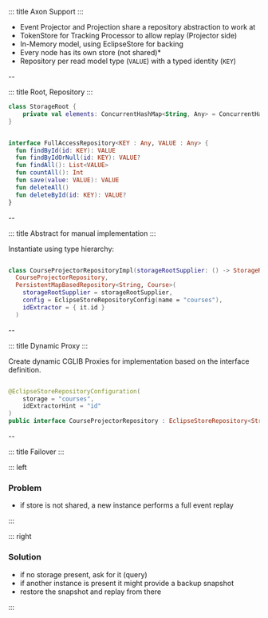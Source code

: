 <!-- slide template="[[tpl-col-1-center]]" -->

::: title
Axon Support
:::

- Event Projector and Projection share a repository abstraction to work at
- TokenStore for Tracking Processor to allow replay (Projector side)
- In-Memory model, using EclipseStore for backing 
- Every node has its own store (not shared)* 
- Repository per read model type (`VALUE`) with a typed identity (`KEY`)

--

<!-- slide template="[[tpl-col-1-center]]" -->

::: title
Root, Repository
:::

```kotlin
class StorageRoot {
	private val elements: ConcurrentHashMap<String, Any> = ConcurrentHashMap()
}
```


```kotlin

interface FullAccessRepository<KEY : Any, VALUE : Any> {  
  fun findById(id: KEY): VALUE  
  fun findByIdOrNull(id: KEY): VALUE?  
  fun findAll(): List<VALUE>  
  fun countAll(): Int  
  fun save(value: VALUE): VALUE  
  fun deleteAll()  
  fun deleteById(id: KEY): VALUE?
}
```


--

<!-- slide template="[[tpl-col-1-center]]" -->

::: title
Abstract for manual implementation
:::

Instantiate using type hierarchy:

```kotlin 

class CourseProjectorRepositoryImpl(storageRootSupplier: () -> StorageRoot) :  
  CourseProjectorRepository, 
  PersistentMapBasedRepository<String, Course>(  
    storageRootSupplier = storageRootSupplier,  
    config = EclipseStoreRepositoryConfig(name = "courses"),  
    idExtractor = { it.id }  
  )

```

--

<!-- slide template="[[tpl-col-1-center]]" -->

::: title
Dynamic Proxy
:::

Create dynamic CGLIB Proxies for implementation based on the interface definition.

```kotlin 

@EclipseStoreRepositoryConfiguration(
	storage = "courses",
	idExtractorHint = "id"
)
public interface CourseProjectorRepository : EclipseStoreRepository<String, Course>
```

--

<!-- slide template="[[tpl-col-1-1]]" -->

::: title
Failover
:::

::: left

### Problem

- if store is not shared, a new instance performs a full event replay

:::

::: right

### Solution

- if no storage present, ask for it (query)
- if another instance is present it might provide a backup snapshot
- restore the snapshot and replay from there
 
:::
